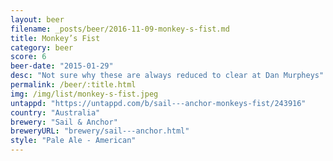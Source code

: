```yaml
---
layout: beer
filename: _posts/beer/2016-11-09-monkey-s-fist.md
title: Monkey’s Fist
category: beer
score: 6
beer-date: "2015-01-29"
desc: "Not sure why these are always reduced to clear at Dan Murpheys"
permalink: /beer/:title.html
img: /img/list/monkey-s-fist.jpeg
untappd: "https://untappd.com/b/sail---anchor-monkeys-fist/243916"
country: "Australia"
brewery: "Sail & Anchor"
breweryURL: "brewery/sail---anchor.html"
style: "Pale Ale - American"
---
```

